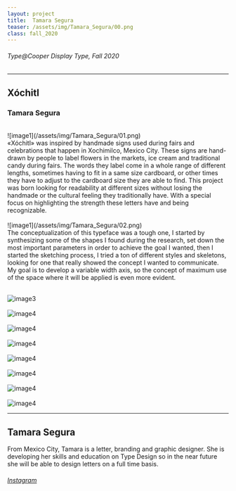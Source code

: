 ```yaml
---
layout: project
title:  Tamara Segura
teaser: /assets/img/Tamara_Segura/00.png
class: fall_2020
---
```

###### Type@Cooper Display Type, Fall 2020 ######
---
## Xóchitl ##
### Tamara Segura ###
<br>
![image1](/assets/img/Tamara_Segura/01.png)
<br>
«Xóchitl» was inspired by handmade signs used during fairs and celebrations that happen in Xochimilco, Mexico City. These signs are hand-drawn by people to label flowers in the markets, ice cream and traditional candy during fairs. The words they label come in a whole range of different lengths, sometimes having to fit in a same size cardboard, or other times they have to adjust to the cardboard size they are able to find. This project was born looking for readability at different sizes without losing the handmade or the cultural feeling they traditionally have. With a special focus on highlighting the strength these letters have and being recognizable.
<br><br>
![image1](/assets/img/Tamara_Segura/02.png)
<br>
The conceptualization of this typeface was a tough one, I started by synthesizing some of the shapes I found during the research, set down the most important parameters in order to achieve the goal I wanted, then I started the sketching process, I tried a ton of different styles and skeletons, looking for one that really showed the concept I wanted to communicate. My goal is to develop a variable width axis, so the concept of maximum use of the space where it will be applied is even more evident. 
<br><br>

![image3](/assets/img/Tamara_Segura/03.png)
<br><br>
![image4](/assets/img/Tamara_Segura/04.png)
<br><br>
![image4](/assets/img/Tamara_Segura/05.png)
<br><br>
![image4](/assets/img/Tamara_Segura/06.png)
<br><br>
![image4](/assets/img/Tamara_Segura/07.png)
<br><br>
![image4](/assets/img/Tamara_Segura/08.png)
<br><br>
![image4](/assets/img/Tamara_Segura/09.png)
<br><br>
![image4](/assets/img/Tamara_Segura/10.png)

---
## Tamara Segura ##
From Mexico City, Tamara is a letter, branding and graphic designer. She is developing her skills and education on Type Design so in the near future she will be able to design letters on a full time basis. 
<br>
###### [Instagram](https://www.instagram.com/__tam.s/) ######
